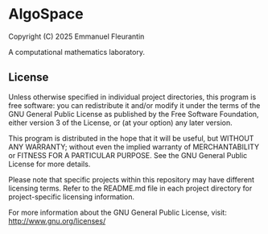 # AlgoSpace

Copyright (C) 2025 Emmanuel Fleurantin

A computational mathematics laboratory.

## License

Unless otherwise specified in individual project directories, this program is free software: you can redistribute it and/or modify it under the terms of the GNU General Public License as published by the Free Software Foundation, either version 3 of the License, or (at your option) any later version.

This program is distributed in the hope that it will be useful, but WITHOUT ANY WARRANTY; without even the implied warranty of MERCHANTABILITY or FITNESS FOR A PARTICULAR PURPOSE. See the GNU General Public License for more details.

Please note that specific projects within this repository may have different licensing terms. Refer to the README.md file in each project directory for project-specific licensing information.

For more information about the GNU General Public License, visit: http://www.gnu.org/licenses/
